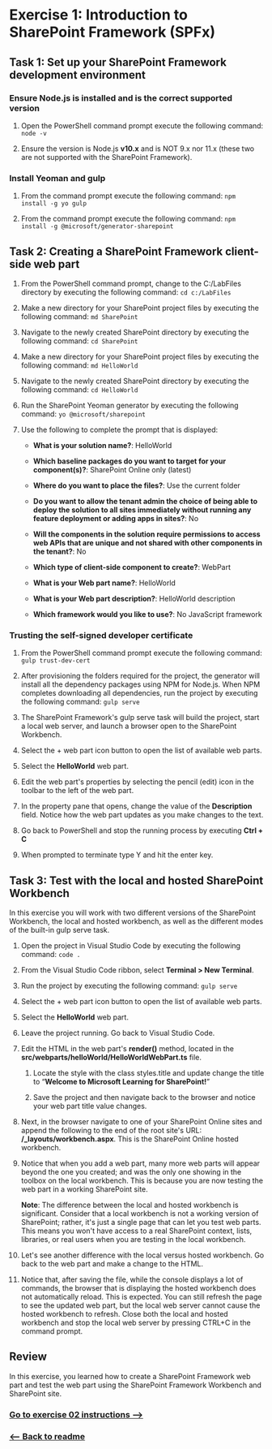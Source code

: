 # Exercise 1: Introduction to SharePoint Framework (SPFx)

## Task 1: Set up your SharePoint Framework development environment

### Ensure Node.js is installed and is the correct supported version

1. Open the PowerShell command prompt execute the following command: `node -v`

1. Ensure the version is Node.js **v10.x** and is NOT 9.x nor 11.x (these two are not supported with the SharePoint Framework).

### Install Yeoman and gulp

1. From the command prompt execute the following command: `npm install -g yo gulp`

1. From the command prompt execute the following command: `npm install -g @microsoft/generator-sharepoint`

## Task 2: Creating a SharePoint Framework client-side web part

1. From the PowerShell command prompt, change to the C:/LabFiles directory by executing the following command: `cd c:/LabFiles`

1. Make a new directory for your SharePoint project files by executing the following command: `md SharePoint`

1. Navigate to the newly created SharePoint directory by executing the following command: `cd SharePoint`

1. Make a new directory for your SharePoint project files by executing the following command: `md HelloWorld`

1. Navigate to the newly created SharePoint directory by executing the following command: `cd HelloWorld`

1. Run the SharePoint Yeoman generator by executing the following command: `yo @microsoft/sharepoint`

1. Use the following to complete the prompt that is displayed:

    - **What is your solution name?**: HelloWorld

    - **Which baseline packages do you want to target for your component(s)?**: SharePoint Online only (latest)

    - **Where do you want to place the files?**: Use the current folder

    - **Do you want to allow the tenant admin the choice of being able to deploy the solution to all sites immediately without running any feature deployment or adding apps in sites?**: No

    - **Will the components in the solution require permissions to access web APIs that are unique and not shared with other components in the tenant?**: No

    - **Which type of client-side component to create?**: WebPart

    - **What is your Web part name?**: HelloWorld

    - **What is your Web part description?**: HelloWorld description

    - **Which framework would you like to use?**: No JavaScript framework

### Trusting the self-signed developer certificate

1. From the PowerShell command prompt execute the following command: `gulp trust-dev-cert`

1. After provisioning the folders required for the project, the generator will install all the dependency packages using NPM for Node.js. When NPM completes downloading all dependencies, run the project by executing the following command: `gulp serve`

1. The SharePoint Framework's gulp serve task will build the project, start a local web server, and launch a browser open to the SharePoint Workbench.

1. Select the + web part icon button to open the list of available web parts.

1. Select the **HelloWorld** web part.

1. Edit the web part's properties by selecting the pencil (edit) icon in the toolbar to the left of the web part.

1. In the property pane that opens, change the value of the **Description** field. Notice how the web part updates as you make changes to the text.

1. Go back to PowerShell and stop the running process by executing **Ctrl + C**

1. When prompted to terminate type Y and hit the enter key.

## Task 3: Test with the local and hosted SharePoint Workbench

In this exercise you will work with two different versions of the SharePoint Workbench, the local and hosted workbench, as well as the different modes of the built-in gulp serve task.

1. Open the project in Visual Studio Code by executing the following command: `code .`

1. From the Visual Studio Code ribbon, select **Terminal > New Terminal**.

1. Run the project by executing the following command: `gulp serve`

1. Select the + web part icon button to open the list of available web parts.

1. Select the **HelloWorld** web part.

1. Leave the project running. Go back to Visual Studio Code.

1. Edit the HTML in the web part's **render()** method, located in the **src/webparts/helloWorld/HelloWorldWebPart.ts** file.

    1. Locate the style with the class styles.title and update change the title to “**Welcome to Microsoft Learning for SharePoint!**”

    1. Save the project and then navigate back to the browser and notice your web part title value changes.

1. Next, in the browser navigate to one of your SharePoint Online sites and append the following to the end of the root site's URL: **/_layouts/workbench.aspx**. This is the SharePoint Online hosted workbench.

1. Notice that when you add a web part, many more web parts will appear beyond the one you created; and was the only one showing in the toolbox on the local workbench. This is because you are now testing the web part in a working SharePoint site.

    **Note**:
    The difference between the local and hosted workbench is significant. Consider that a local workbench is not a working version of SharePoint; rather, it's just a single page that can let you test web parts. This means you won't have access to a real SharePoint context, lists, libraries, or real users when you are testing in the local workbench.

1. Let's see another difference with the local versus hosted workbench. Go back to the web part and make a change to the HTML.

1. Notice that, after saving the file, while the console displays a lot of commands, the browser that is displaying the hosted workbench does not automatically reload. This is expected. You can still refresh the page to see the updated web part, but the local web server cannot cause the hosted workbench to refresh. Close both the local and hosted workbench and stop the local web server by pressing CTRL+C in the command prompt.

## Review

In this exercise, you learned how to create a SharePoint Framework web part and test the web part using the SharePoint Framework Workbench and SharePoint site.


### [Go to exercise 02 instructions -->](../Exercise_02/03-Exercise-2-Working-with-the-web-part-property-pane.md)

### [<-- Back to readme](../../../)
